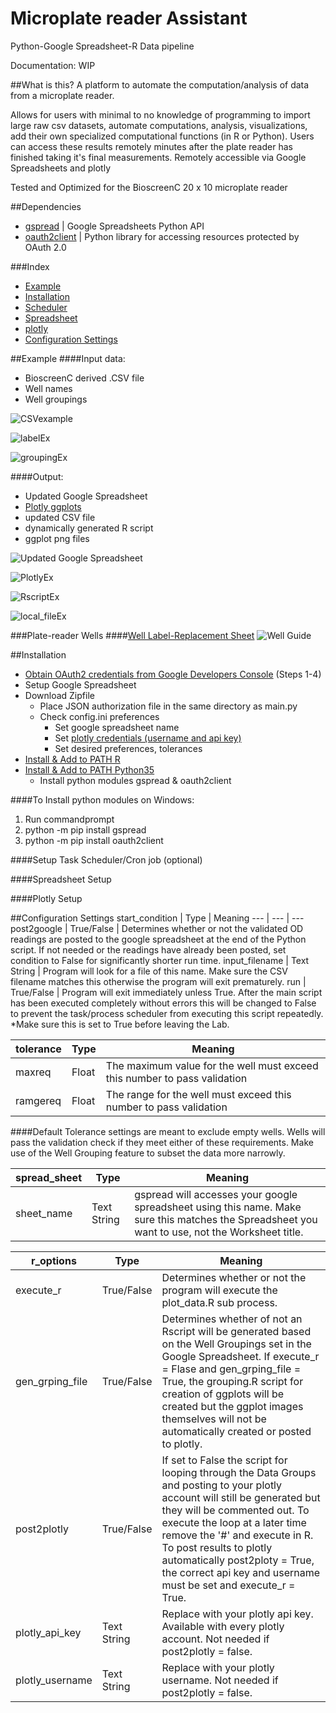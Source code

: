 # Microplate reader Assistant
Python-Google Spreadsheet-R Data pipeline

Documentation: WIP

##What is this?
A platform to automate the computation/analysis of data from a microplate reader.  

Allows for users with minimal to no knowledge of programming to import large raw csv datasets, automate computations, analysis, visualizations, add their own specialized computational functions (in R or Python). Users can access these results remotely minutes after the plate reader has finished taking it's final measurements. 
Remotely accessible via Google Spreadsheets and plotly 

Tested and Optimized for the BioscreenC 20 x 10 microplate reader

##Dependencies
* [gspread](https://github.com/burnash/gspread) | Google Spreadsheets Python API
* [oauth2client](https://github.com/google/oauth2client) | Python library for accessing resources protected by OAuth 2.0

###Index
* [Example](https://github.com/kilo59/data-alpha-Guilf/blob/alpha_2/README.md#example)
* [Installation](https://github.com/kilo59/data-alpha-Guilf/blob/alpha_2/README.md#installation)
 * [Scheduler](https://github.com/kilo59/data-alpha-Guilf/blob/alpha_2/README.md#setup-task-schedulercron-job-optional)
 * [Spreadsheet](https://github.com/kilo59/data-alpha-Guilf/blob/alpha_2/README.md#spread-sheet-setup)
 * [plotly](https://github.com/kilo59/data-alpha-Guilf/blob/alpha_2/README.md#plotly-setup)
* [Configuration Settings](https://github.com/kilo59/data-alpha-Guilf/blob/alpha_2/README.md#configuration-settings)

##Example
####Input data:
* BioscreenC derived .CSV file
* Well names
* Well groupings

![CSVexample](https://github.com/kilo59/data-alpha-Guilf/blob/alpha_2/readme_images/csv.png)

![labelEx](https://github.com/kilo59/data-alpha-Guilf/blob/alpha_2/readme_images/labelEx1.PNG?raw=true)

![groupingEx](https://github.com/kilo59/data-alpha-Guilf/blob/alpha_2/readme_images/groupingEx1_sm.png?raw=true)

####Output:
 * Updated Google Spreadsheet
 * [Plotly ggplots](https://dashboards.ly/ua-3iqBAQDFa93xVVHraRB3Tm "Plotly Dashboard")
 * updated CSV file
 * dynamically generated R script
 * ggplot png files

![Updated Google Spreadsheet](https://github.com/kilo59/data-alpha-Guilf/blob/alpha_2/readme_images/well_dataEx1.PNG?raw=true)

![PlotlyEx](https://github.com/kilo59/data-alpha-Guilf/blob/alpha_2/readme_images/plotlyEx1.PNG?raw=true)

![RscriptEx](https://github.com/kilo59/data-alpha-Guilf/blob/alpha_2/readme_images/groupingRex1.PNG?raw=true)

![local_fileEx](https://github.com/kilo59/data-alpha-Guilf/blob/alpha_2/readme_images/local_filesEx1.PNG?raw=true)

###Plate-reader Wells
####[Well Label-Replacement Sheet](https://docs.google.com/spreadsheets/d/1fJhE1hOMqVvf5T8YHxRATOQ8QHKfujZRym2wk-tYq4I/pubhtml)
![Well Guide](https://github.com/kilo59/data-alpha-Guilf/blob/alpha_2/readme_images/Microplate_simple.PNG?raw=true)

##Installation
* [Obtain OAuth2 credentials from Google Developers Console](http://gspread.readthedocs.io/en/latest/oauth2.html) (Steps 1-4)
* Setup Google Spreadsheet
* Download Zipfile
  * Place JSON authorization file in the same directory as main.py
  * Check config.ini preferences
    * Set google spreadsheet name
    * Set [plotly credentials (username and api key)](https://plot.ly/)
    * Set desired preferences, tolerances
* [Install & Add to PATH R](https://cran.r-project.org/mirrors.html)
* [Install & Add to PATH Python35](https://www.python.org/ftp/python/3.5.2/python-3.5.2.exe)
  * Install python modules gspread & oauth2client

####To Install python modules on Windows:
1. Run commandprompt
2. python -m pip install gspread
3. python -m pip install oauth2client

####Setup Task Scheduler/Cron job (optional)

####Spreadsheet Setup

####Plotly Setup

##Configuration Settings
start_condition | Type | Meaning
--- | --- | ---
post2google | True/False | Determines whether or not the validated OD readings are posted to the google spreadsheet at the end of the Python script. If not needed or the readings have already been posted, set condition to False for significantly shorter run time.
input_filename | Text String | Program will look for a file of this name. Make sure the CSV filename matches this otherwise the program will exit prematurely. 
run | True/False | Program will exit immediately unless True. After the main script has been executed completely without errors this will be changed to False to prevent the task/process scheduler from executing this script repeatedly. *Make sure this is set to True before leaving the Lab.

tolerance | Type | Meaning
--- | --- | ---
maxreq | Float | The maximum value for the well must exceed this number to pass validation
ramgereq | Float | The range for the well must exceed this number to pass validation

####Default Tolerance settings are meant to exclude empty wells. Wells will pass the validation check if they meet either of these requirements. Make use of the Well Grouping feature to subset the data more narrowly.  

spread_sheet | Type | Meaning
---- | ---- | ----
sheet_name | Text String | gspread will accesses your google spreadsheet using this name. Make sure this matches the Spreadsheet you want to use, not the Worksheet title.

r_options | Type | Meaning
---- | ---- | ----
execute_r | True/False | Determines whether or not the program will execute the plot_data.R sub process. 
gen_grping_file | True/False | Determines whether of not an Rscript will be generated based on the Well Groupings set in the Google Spreadsheet. If execute_r = Flase and gen_grping_file = True, the grouping.R script for creation of ggplots will be created but the ggplot images themselves will not be automatically created or posted to plotly.
post2plotly | True/False | If set to False the script for looping through the Data Groups and posting to your plotly account will still be generated but they will be commented out. To execute the loop at a later time remove the '#' and execute in R. To post results to plotly automatically post2ploty = True, the correct api key and username must be set and execute_r = True.
plotly_api_key | Text String | Replace with your plotly api key. Available with every plotly account. Not needed if post2plotly = false.
plotly_username | Text String | Replace with your plotly username. Not needed if post2plotly = false.

